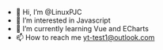 - 👋 Hi, I’m @LinuxPJC
- 👀 I’m interested in Javascript
- 🌱 I’m currently learning Vue and ECharts
- 📫 How to reach me yt-test1@outlook.com

<!---
LinuxPJC/LinuxPJC is a ✨ special ✨ repository because its `README.md` (this file) appears on your GitHub profile.
You can click the Preview link to take a look at your changes.
--->
